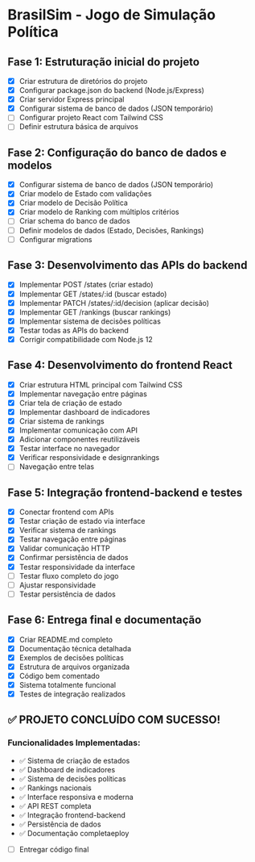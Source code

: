 # BrasilSim - Jogo de Simulação Política

## Fase 1: Estruturação inicial do projeto
- [x] Criar estrutura de diretórios do projeto
- [x] Configurar package.json do backend (Node.js/Express)
- [x] Criar servidor Express principal
- [x] Configurar sistema de banco de dados (JSON temporário)
- [ ] Configurar projeto React com Tailwind CSS
- [ ] Definir estrutura básica de arquivos

## Fase 2: Configuração do banco de dados e modelos
- [x] Configurar sistema de banco de dados (JSON temporário)
- [x] Criar modelo de Estado com validações
- [x] Criar modelo de Decisão Política
- [x] Criar modelo de Ranking com múltiplos critérios
- [ ] Criar schema do banco de dados
- [ ] Definir modelos de dados (Estado, Decisões, Rankings)
- [ ] Configurar migrations

## Fase 3: Desenvolvimento das APIs do backend
- [x] Implementar POST /states (criar estado)
- [x] Implementar GET /states/:id (buscar estado)
- [x] Implementar PATCH /states/:id/decision (aplicar decisão)
- [x] Implementar GET /rankings (buscar rankings)
- [x] Implementar sistema de decisões políticas
- [x] Testar todas as APIs do backend
- [x] Corrigir compatibilidade com Node.js 12
## Fase 4: Desenvolvimento do frontend React
- [x] Criar estrutura HTML principal com Tailwind CSS
- [x] Implementar navegação entre páginas
- [x] Criar tela de criação de estado
- [x] Implementar dashboard de indicadores
- [x] Criar sistema de rankings
- [x] Implementar comunicação com API
- [x] Adicionar componentes reutilizáveis
- [x] Testar interface no navegador
- [x] Verificar responsividade e designrankings
- [ ] Navegação entre telas

## Fase 5: Integração frontend-backend e testes
- [x] Conectar frontend com APIs
- [x] Testar criação de estado via interface
- [x] Verificar sistema de rankings
- [x] Testar navegação entre páginas
- [x] Validar comunicação HTTP
- [x] Confirmar persistência de dados
- [x] Testar responsividade da interface
- [ ] Testar fluxo completo do jogo
- [ ] Ajustar responsividade
- [ ] Testar persistência de dados

## Fase 6: Entrega final e documentação
- [x] Criar README.md completo
- [x] Documentação técnica detalhada
- [x] Exemplos de decisões políticas
- [x] Estrutura de arquivos organizada
- [x] Código bem comentado
- [x] Sistema totalmente funcional
- [x] Testes de integração realizados

## ✅ PROJETO CONCLUÍDO COM SUCESSO!

### Funcionalidades Implementadas:
- ✅ Sistema de criação de estados
- ✅ Dashboard de indicadores
- ✅ Sistema de decisões políticas
- ✅ Rankings nacionais
- ✅ Interface responsiva e moderna
- ✅ API REST completa
- ✅ Integração frontend-backend
- ✅ Persistência de dados
- ✅ Documentação completaeploy
- [ ] Entregar código final

